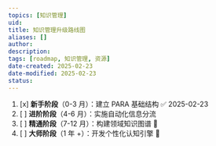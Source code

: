 ```yaml
---
topics: [知识管理]
uid: 
title: 知识管理升级路线图
aliases: []
author: 
description: 
tags: [roadmap, 知识管理, 资源]
date-created: 2025-02-23
date-modified: 2025-02-23
status: 
---
```


1. [x] **新手阶段**（0-3 月）：建立 PARA 基础结构 ✅ 2025-02-23
2. [ ] **进阶阶段**（4-6 月）：实施自动化信息分流
3. [ ] **精通阶段**（7-12 月）：构建领域知识图谱 🔽
4. [ ] **大师阶段**（1 年 +）：开发个性化认知引擎 🔽
